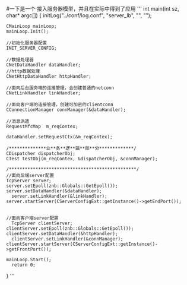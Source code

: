 #一下是一个 接入服务器模型，并且在实际中得到了应用
'''
int main(int sz, char* argc[])
{
    initLog("../conf/log.conf", "server_lb", "", "");

    CMainLoop mainLoop;
    mainLoop.Init();

    //初始化服务器配置
    INIT_SERVER_CONFIG;

    //数据处理器
    CNetDataHandler dataHandler;
    //http数据处理
    CNetHttpDataHandler httpHandler;
    
    //面向后台服务端的连接管理，会创建普通的netconn
    CNetLinkHandler linkHandler;

    //面向客户端的连接管理，创建可加密的clientconn
    CConnectionManager connManager(&dataHandler);

    //消息派遣
    RequestMfcMap  m_reqContex;
    
    dataHandler.setRequestCtx(&m_reqContex);
    
    /**************业**务**逻**辑**部**分*************/
    CDispatcher dispatcherObj;
    CTest testObj(m_reqContex, &dispatcherObj, &connManager);

    /************************************************/
    //面向后端server配置
    TcpServer server;
    server.setEpoll(znb::Globals::GetEpoll());
    server.setDataHandler(&dataHandler);
	  server.setLinkHandler(&linkHandler);
    server.startServer(CServerConfigExt::getInstance()->getEndPort());	  


    //面向客户端server配置
	  TcpServer clientServer;
    clientServer.setEpoll(znb::Globals::GetEpoll());
    clientServer.setDataHandler(&httpHandler);
	  clientServer.setLinkHandler(&connManager);
    clientServer.startServer(CServerConfigExt::getInstance()->getFrontPort());

    mainLoop.Start();
	  return 0;
}
'''
